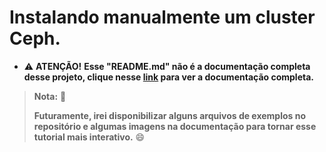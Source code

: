 # Instalando manualmente um cluster Ceph. 

- :warning: **ATENÇÃO!** **Esse "README.md" não é a documentação completa desse projeto, clique nesse [link](https://EduardoVasconceloss.github.io/ceph-installation-tutorial/) para ver a documentação completa.**

> **Nota:** 📑	
>
> **Futuramente, irei disponibilizar alguns arquivos de exemplos no repositório e algumas imagens na documentação para tornar esse tutorial mais interativo.** 😄
